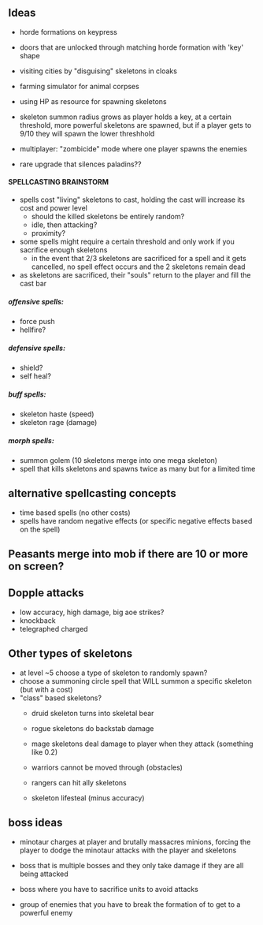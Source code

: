 ## Ideas
- horde formations on keypress
- doors that are unlocked through matching horde formation with 'key' shape
- visiting cities by "disguising" skeletons in cloaks
- farming simulator for animal corpses
- using HP as resource for spawning skeletons
- skeleton summon radius grows as player holds a key, at a certain threshold, more powerful skeletons are spawned, but if a player gets to 9/10 they will spawn the lower threshhold
- multiplayer: "zombicide" mode where one player spawns the enemies


- rare upgrade that silences paladins??


#### SPELLCASTING BRAINSTORM
- spells cost "living" skeletons to cast, holding the cast will increase its cost and power level
  - should the killed skeletons be entirely random?
  - idle, then attacking?
  - proximity?
- some spells might require a certain threshold and only work if you sacrifice enough skeletons
  - in the event that 2/3 skeletons are sacrificed for a spell and it gets cancelled, no spell effect occurs and the 2 skeletons remain dead
- as skeletons are sacrificed, their "souls" return to the player and fill the cast bar

##### offensive spells:
- force push
- hellfire? 

##### defensive spells:
- shield?
- self heal?

##### buff spells:
- skeleton haste (speed)
- skeleton rage (damage)

##### morph spells:
- summon golem (10 skeletons merge into one mega skeleton)
- spell that kills skeletons and spawns twice as many but for a limited time

## alternative spellcasting concepts
- time based spells (no other costs)
- spells have random negative effects (or specific negative effects based on the spell)


## Peasants merge into mob if there are 10 or more on screen?

## Dopple attacks
- low accuracy, high damage, big aoe strikes?
- knockback
- telegraphed charged


## Other types of skeletons
- at level ~5 choose a type of skeleton to randomly spawn?
- choose a summoning circle spell that WILL summon a specific skeleton (but with a cost)
- "class" based skeletons?
  - druid skeleton turns into skeletal bear
  - rogue skeletons do backstab damage
  - mage skeletons deal damage to player when they attack (something like 0.2)
  - warriors cannot be moved through (obstacles)
  - rangers can hit ally skeletons

  - skeleton lifesteal (minus accuracy)


## boss ideas
- minotaur charges at player and brutally massacres minions, forcing the player to dodge the minotaur attacks with the player and skeletons

- boss that is multiple bosses and they only take damage if they are all being attacked
- boss where you have to sacrifice units to avoid attacks
- group of enemies that you have to break the formation of to get to a powerful enemy


## 